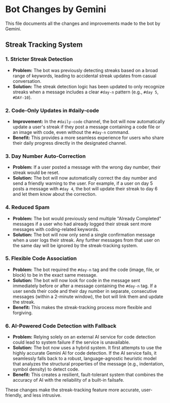 # Bot Changes by Gemini

This file documents all the changes and improvements made to the bot by Gemini.

## Streak Tracking System

### 1. Stricter Streak Detection

*   **Problem:** The bot was previously detecting streaks based on a broad range of keywords, leading to accidental streak updates from casual conversation.
*   **Solution:** The streak detection logic has been updated to only recognize streaks when a message includes a clear `#day-n` pattern (e.g., `#day 5`, `#DAY-10`).

### 2. Code-Only Updates in #daily-code

*   **Improvement:** In the `#daily-code` channel, the bot will now automatically update a user's streak if they post a message containing a code file or an image with code, even without the `#day-n` command.
*   **Benefit:** This provides a more seamless experience for users who share their daily progress directly in the designated channel.

### 3. Day Number Auto-Correction

*   **Problem:** If a user posted a message with the wrong day number, their streak would be reset.
*   **Solution:** The bot will now automatically correct the day number and send a friendly warning to the user. For example, if a user on day 5 posts a message with `#day 4`, the bot will update their streak to day 6 and let them know about the correction.

### 4. Reduced Spam

*   **Problem:** The bot would previously send multiple "Already Completed" messages if a user who had already logged their streak sent more messages with coding-related keywords.
*   **Solution:** The bot will now only send a single confirmation message when a user logs their streak. Any further messages from that user on the same day will be ignored by the streak-tracking system.

### 5. Flexible Code Association

*   **Problem:** The bot required the `#day-n` tag and the code (image, file, or block) to be in the exact same message.
*   **Solution:** The bot will now look for code in the message sent immediately before or after a message containing the `#day-n` tag. If a user sends their code and their day number in separate, consecutive messages (within a 2-minute window), the bot will link them and update the streak.
*   **Benefit:** This makes the streak-tracking process more flexible and forgiving.

### 6. AI-Powered Code Detection with Fallback

*   **Problem:** Relying solely on an external AI service for code detection could lead to system failure if the service is unavailable.
*   **Solution:** The bot now uses a hybrid system. It first attempts to use the highly accurate Gemini AI for code detection. If the AI service fails, it seamlessly falls back to a robust, language-agnostic heuristic model that analyzes the structural properties of the message (e.g., indentation, symbol density) to detect code.
*   **Benefit:** This creates a resilient, fault-tolerant system that combines the accuracy of AI with the reliability of a built-in failsafe.

These changes make the streak-tracking feature more accurate, user-friendly, and less intrusive.
